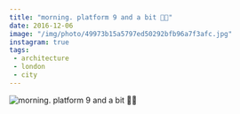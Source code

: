 ```yaml
---
title: "morning. platform 9 and a bit 🚂🚋"
date: 2016-12-06
image: "/img/photo/49973b15a5797ed50292bfb96a7f3afc.jpg"
instagram: true
tags:
 - architecture
 - london
 - city
---
```


![morning. platform 9 and a bit 🚂🚋](/img/photo/49973b15a5797ed50292bfb96a7f3afc.jpg)
